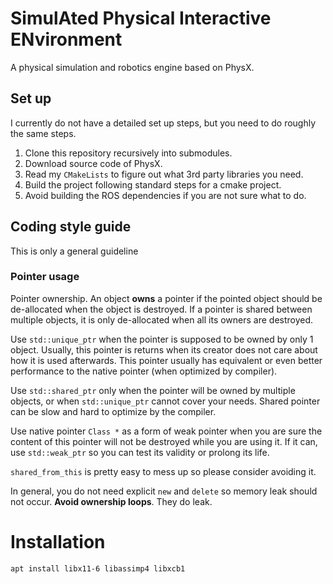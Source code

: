 # SimulAted Physical Interactive ENvironment
A physical simulation and robotics engine based on PhysX.

## Set up
I currently do not have a detailed set up steps, but you need to do roughly the same steps.

1. Clone this repository recursively into submodules.
2. Download source code of PhysX.
3. Read my `CMakeLists` to figure out what 3rd party libraries you need.
4. Build the project following standard steps for a cmake project.
4. Avoid building the ROS dependencies if you are not sure what to do.

## Coding style guide
This is only a general guideline
### Pointer usage
Pointer ownership. An object **owns** a pointer if the pointed object should be
de-allocated when the object is destroyed. If a pointer is shared between
multiple objects, it is only de-allocated when all its owners are destroyed.

Use `std::unique_ptr` when the pointer is supposed to be owned by only 1 object.
Usually, this pointer is returns when its creator does not care about how it is
used afterwards. This pointer usually has equivalent or even better performance
to the native pointer (when optimized by compiler).

Use `std::shared_ptr` only when the pointer will be owned by multiple objects,
or when `std::unique_ptr` cannot cover your needs. Shared pointer can be slow
and hard to optimize by the compiler.

Use native pointer `Class *` as a form of weak pointer when you are sure the
content of this pointer will not be destroyed while you are using it. If it can,
use `std::weak_ptr` so you can test its validity or prolong its life.

`shared_from_this` is pretty easy to mess up so please consider avoiding it.

In general, you do not need explicit `new` and `delete` so memory leak should
not occur. **Avoid ownership loops**. They do leak.

# Installation
```bash
apt install libx11-6 libassimp4 libxcb1
```

